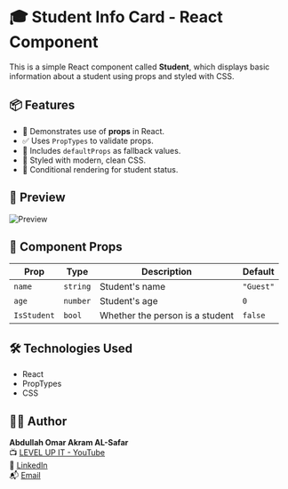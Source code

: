 # 🎓 Student Info Card - React Component

This is a simple React component called **Student**, which displays basic information about a student using props and styled with CSS.

## 📦 Features

- 🧠 Demonstrates use of **props** in React.
- ✅ Uses `PropTypes` to validate props.
- 🧱 Includes `defaultProps` as fallback values.
- 🎨 Styled with modern, clean CSS.
- 🔁 Conditional rendering for student status.

## 📸 Preview

![Preview](./src/assets/preview.png) <!-- أضف صورة لاحقًا لو رغبت -->

## 🧱 Component Props

| Prop        | Type     | Description                     | Default   |
| ----------- | -------- | ------------------------------- | --------- |
| `name`      | `string` | Student's name                  | `"Guest"` |
| `age`       | `number` | Student's age                   | `0`       |
| `IsStudent` | `bool`   | Whether the person is a student | `false`   |

## 🛠️ Technologies Used

- React
- PropTypes
- CSS

## 👨‍💻 Author

**Abdullah Omar Akram AL-Safar**  
📺 [LEVEL UP IT - YouTube](https://www.youtube.com/@LEVEL_UP_IT)  
🔗 [LinkedIn](https://www.linkedin.com/in/abdullah-omar-2a552834b)  
📬 [Email](mailto:abodyalsafar2009@gmail.com)
